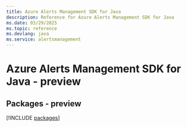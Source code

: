 ```yaml
---
title: Azure Alerts Management SDK for Java
description: Reference for Azure Alerts Management SDK for Java
ms.date: 03/29/2025
ms.topic: reference
ms.devlang: java
ms.service: alertsmanagement
---
```

# Azure Alerts Management SDK for Java - preview
## Packages - preview
[!INCLUDE [packages](alerts-management-index.md)]